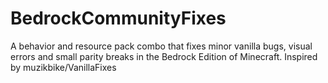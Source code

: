 # BedrockCommunityFixes
A behavior and resource pack combo that fixes minor vanilla bugs, visual errors and small parity breaks in the Bedrock Edition of Minecraft. Inspired by muzikbike/VanillaFixes
